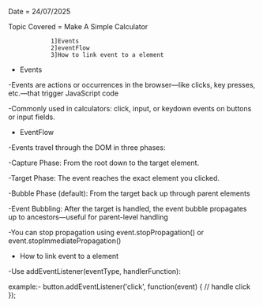 Date = 24/07/2025

Topic Covered = Make A Simple Calculator

                1]Events
                2]eventFlow
                3]How to link event to a element


* Events

-Events are actions or occurrences in the browser—like clicks, key presses, etc.—that trigger JavaScript code 

-Commonly used in calculators: click, input, or keydown events on buttons or input fields.


* EventFlow

-Events travel through the DOM in three phases:

-Capture Phase: From the root down to the target element.

-Target Phase: The event reaches the exact element you clicked.

-Bubble Phase (default): From the target back up through parent elements 

-Event Bubbling: After the target is handled, the event bubble propagates up to ancestors—useful for parent-level handling 

-You can stop propagation using event.stopPropagation() or event.stopImmediatePropagation()


* How to link event to a element

-Use addEventListener(eventType, handlerFunction):

example:-
button.addEventListener('click', function(event) {
  // handle click
});